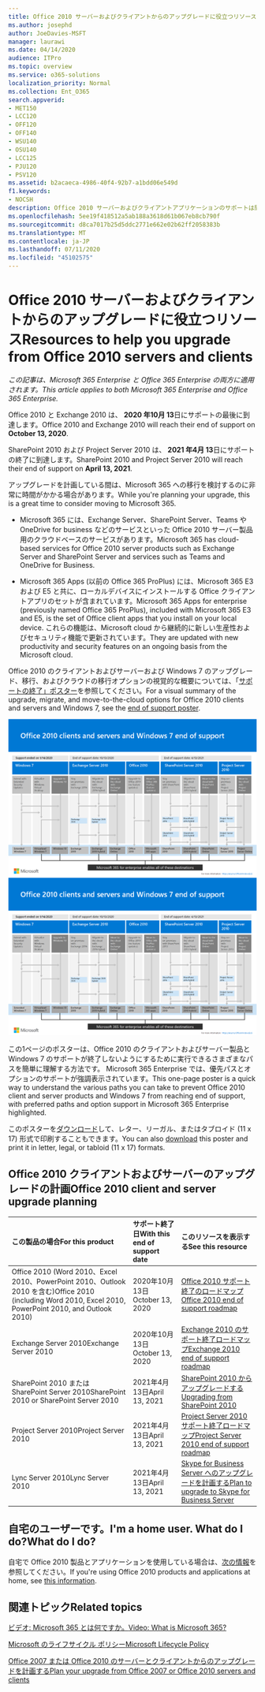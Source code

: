 ```yaml
---
title: Office 2010 サーバーおよびクライアントからのアップグレードに役立つリソース
ms.author: josephd
author: JoeDavies-MSFT
manager: laurawi
ms.date: 04/14/2020
audience: ITPro
ms.topic: overview
ms.service: o365-solutions
localization_priority: Normal
ms.collection: Ent_O365
search.appverid:
- MET150
- LCC120
- OFF120
- OFF140
- WSU140
- OSU140
- LCC125
- PJU120
- PSV120
ms.assetid: b2acaeca-4986-40f4-92b7-a1bdd06e549d
f1.keywords:
- NOCSH
description: Office 2010 サーバーおよびクライアントアプリケーションのサポートは間もなく終了し、カスタムサポート契約は利用できません。 今すぐアップグレードの計画を開始するには、この記事をご利用ください。
ms.openlocfilehash: 5ee19f418512a5ab188a3618d61b067eb8cb790f
ms.sourcegitcommit: d8ca7017b25d5ddc2771e662e02b62ff2058383b
ms.translationtype: MT
ms.contentlocale: ja-JP
ms.lasthandoff: 07/11/2020
ms.locfileid: "45102575"
---
```

# <a name="resources-to-help-you-upgrade-from-office-2010-servers-and-clients"></a><span data-ttu-id="aeda4-104">Office 2010 サーバーおよびクライアントからのアップグレードに役立つリソース</span><span class="sxs-lookup"><span data-stu-id="aeda4-104">Resources to help you upgrade from Office 2010 servers and clients</span></span>

<span data-ttu-id="aeda4-105">*この記事は、Microsoft 365 Enterprise と Office 365 Enterprise の両方に適用されます。*</span><span class="sxs-lookup"><span data-stu-id="aeda4-105">*This article applies to both Microsoft 365 Enterprise and Office 365 Enterprise.*</span></span>

<span data-ttu-id="aeda4-106">Office 2010 と Exchange 2010 は、 **2020 年10月 13**日にサポートの最後に到達します。</span><span class="sxs-lookup"><span data-stu-id="aeda4-106">Office 2010 and Exchange 2010 will reach their end of support on **October 13, 2020**.</span></span> 

<span data-ttu-id="aeda4-107">SharePoint 2010 および Project Server 2010 は、 **2021 年4月 13**日にサポートの終了に到達します。</span><span class="sxs-lookup"><span data-stu-id="aeda4-107">SharePoint 2010 and Project Server 2010 will reach their end of support on **April 13, 2021**.</span></span>

<span data-ttu-id="aeda4-108">アップグレードを計画している間は、Microsoft 365 への移行を検討するのに非常に時間がかかる場合があります。</span><span class="sxs-lookup"><span data-stu-id="aeda4-108">While you're planning your upgrade, this is a great time to consider moving to Microsoft 365.</span></span> 

- <span data-ttu-id="aeda4-109">Microsoft 365 には、Exchange Server、SharePoint Server、Teams や OneDrive for business などのサービスといった Office 2010 サーバー製品用のクラウドベースのサービスがあります。</span><span class="sxs-lookup"><span data-stu-id="aeda4-109">Microsoft 365 has cloud-based services for Office 2010 server products such as Exchange Server and SharePoint Server and services such as Teams and OneDrive for Business.</span></span> 

- <span data-ttu-id="aeda4-110">Microsoft 365 Apps (以前の Office 365 ProPlus) には、Microsoft 365 E3 および E5 と共に、ローカルデバイスにインストールする Office クライアントアプリのセットが含まれています。</span><span class="sxs-lookup"><span data-stu-id="aeda4-110">Microsoft 365 Apps for enterprise (previously named Office 365 ProPlus), included with Microsoft 365 E3 and E5, is the set of Office client apps that you install on your local device.</span></span> <span data-ttu-id="aeda4-111">これらの機能は、Microsoft cloud から継続的に新しい生産性およびセキュリティ機能で更新されています。</span><span class="sxs-lookup"><span data-stu-id="aeda4-111">They are updated with new productivity and security features on an ongoing basis from the Microsoft cloud.</span></span>

<span data-ttu-id="aeda4-112">Office 2010 のクライアントおよびサーバーおよび Windows 7 のアップグレード、移行、およびクラウドの移行オプションの視覚的な概要については、「[サポートの終了」ポスター](./downloads/Office2010Windows7EndOfSupport.pdf)を参照してください。</span><span class="sxs-lookup"><span data-stu-id="aeda4-112">For a visual summary of the upgrade, migrate, and move-to-the-cloud options for Office 2010 clients and servers and Windows 7, see the [end of support poster](./downloads/Office2010Windows7EndOfSupport.pdf).</span></span>

<span data-ttu-id="aeda4-113">[![Office 2010 クライアントおよびサーバー サポート終了についての画像、 Windows 7 のポスター](./media/upgrade-from-office-2010-servers-and-products/office2010-windows7-end-of-support.png)](./downloads/Office2010Windows7EndOfSupport.pdf)</span><span class="sxs-lookup"><span data-stu-id="aeda4-113">[![Image for the end of support for Office 2010 clients and servers and Windows 7 poster](./media/upgrade-from-office-2010-servers-and-products/office2010-windows7-end-of-support.png)](./downloads/Office2010Windows7EndOfSupport.pdf)</span></span>

<span data-ttu-id="aeda4-114">この1ページのポスターは、Office 2010 のクライアントおよびサーバー製品と Windows 7 のサポートが終了しないようにするために実行できるさまざまなパスを簡単に理解する方法です。 Microsoft 365 Enterprise では、優先パスとオプションのサポートが強調表示されています。</span><span class="sxs-lookup"><span data-stu-id="aeda4-114">This one-page poster is a quick way to understand the various paths you can take to prevent Office 2010 client and server products and Windows 7 from reaching end of support, with preferred paths and option support in Microsoft 365 Enterprise highlighted.</span></span>

<span data-ttu-id="aeda4-115">このポスターを[ダウンロード](https://github.com/MicrosoftDocs/microsoft-365-docs/raw/public/microsoft-365/media/migration-microsoft-365-enterprise-workload/Office2010Windows7EndOfSupport.pdf)して、レター、リーガル、またはタブロイド (11 x 17) 形式で印刷することもできます。</span><span class="sxs-lookup"><span data-stu-id="aeda4-115">You can also [download](https://github.com/MicrosoftDocs/microsoft-365-docs/raw/public/microsoft-365/media/migration-microsoft-365-enterprise-workload/Office2010Windows7EndOfSupport.pdf) this poster and print it in letter, legal, or tabloid (11 x 17) formats.</span></span>
      
## <a name="office-2010-client-and-server-upgrade-planning"></a><span data-ttu-id="aeda4-116">Office 2010 クライアントおよびサーバーのアップグレードの計画</span><span class="sxs-lookup"><span data-stu-id="aeda4-116">Office 2010 client and server upgrade planning</span></span>
  
|<span data-ttu-id="aeda4-117">**この製品の場合**</span><span class="sxs-lookup"><span data-stu-id="aeda4-117">**For this product**</span></span>|<span data-ttu-id="aeda4-118">**サポート終了日**</span><span class="sxs-lookup"><span data-stu-id="aeda4-118">**With this end of support date**</span></span>|<span data-ttu-id="aeda4-119">**このリソースを表示する**</span><span class="sxs-lookup"><span data-stu-id="aeda4-119">**See this resource**</span></span>|
|:-----|:-----|:-----|
|<span data-ttu-id="aeda4-120">Office 2010 (Word 2010、Excel 2010、PowerPoint 2010、Outlook 2010 を含む)</span><span class="sxs-lookup"><span data-stu-id="aeda4-120">Office 2010 (including Word 2010, Excel 2010, PowerPoint 2010, and Outlook 2010)</span></span>  <br/> | <span data-ttu-id="aeda4-121">2020年10月13日</span><span class="sxs-lookup"><span data-stu-id="aeda4-121">October 13, 2020</span></span> |[<span data-ttu-id="aeda4-122">Office 2010 サポート終了のロードマップ</span><span class="sxs-lookup"><span data-stu-id="aeda4-122">Office 2010 end of support roadmap</span></span>](https://docs.microsoft.com/DeployOffice/office-2010-end-support-roadmap) <br/> |
|<span data-ttu-id="aeda4-123">Exchange Server 2010</span><span class="sxs-lookup"><span data-stu-id="aeda4-123">Exchange Server 2010</span></span>  <br/> | <span data-ttu-id="aeda4-124">2020年10月13日</span><span class="sxs-lookup"><span data-stu-id="aeda4-124">October 13, 2020</span></span>  |[<span data-ttu-id="aeda4-125">Exchange 2010 のサポート終了ロードマップ</span><span class="sxs-lookup"><span data-stu-id="aeda4-125">Exchange 2010 end of support roadmap</span></span>](exchange-2010-end-of-support.md) <br/> |
|<span data-ttu-id="aeda4-126">SharePoint 2010 または SharePoint Server 2010</span><span class="sxs-lookup"><span data-stu-id="aeda4-126">SharePoint 2010 or SharePoint Server 2010</span></span>  <br/> | <span data-ttu-id="aeda4-127">2021年4月13日</span><span class="sxs-lookup"><span data-stu-id="aeda4-127">April 13, 2021</span></span> |[<span data-ttu-id="aeda4-128">SharePoint 2010 からアップグレードする</span><span class="sxs-lookup"><span data-stu-id="aeda4-128">Upgrading from SharePoint 2010</span></span>](upgrade-from-sharepoint-2010.md) <br/> |
|<span data-ttu-id="aeda4-129">Project Server 2010</span><span class="sxs-lookup"><span data-stu-id="aeda4-129">Project Server 2010</span></span> <br/> | <span data-ttu-id="aeda4-130">2021年4月13日</span><span class="sxs-lookup"><span data-stu-id="aeda4-130">April 13, 2021</span></span> | [<span data-ttu-id="aeda4-131">Project Server 2010 サポート終了ロードマップ</span><span class="sxs-lookup"><span data-stu-id="aeda4-131">Project Server 2010 end of support roadmap</span></span>](project-server-2010-end-of-support.md) <br/> |
|<span data-ttu-id="aeda4-132">Lync Server 2010</span><span class="sxs-lookup"><span data-stu-id="aeda4-132">Lync Server 2010</span></span> <br/> | <span data-ttu-id="aeda4-133">2021年4月13日</span><span class="sxs-lookup"><span data-stu-id="aeda4-133">April 13, 2021</span></span> | [<span data-ttu-id="aeda4-134">Skype for Business Server へのアップグレードを計画する</span><span class="sxs-lookup"><span data-stu-id="aeda4-134">Plan to upgrade to Skype for Business Server</span></span>](https://docs.microsoft.com/skypeforbusiness/plan-your-deployment/upgrade) <br/> |
    
## <a name="im-a-home-user-what-do-i-do"></a><span data-ttu-id="aeda4-135">自宅のユーザーです。</span><span class="sxs-lookup"><span data-stu-id="aeda4-135">I'm a home user.</span></span> <span data-ttu-id="aeda4-136">What do I do?</span><span class="sxs-lookup"><span data-stu-id="aeda4-136">What do I do?</span></span>

<span data-ttu-id="aeda4-137">自宅で Office 2010 製品とアプリケーションを使用している場合は、[次の情報](plan-upgrade-previous-versions-office.md#im-a-home-user-what-do-i-do)を参照してください。</span><span class="sxs-lookup"><span data-stu-id="aeda4-137">If you're using Office 2010 products and applications at home, see [this information](plan-upgrade-previous-versions-office.md#im-a-home-user-what-do-i-do).</span></span>

## <a name="related-topics"></a><span data-ttu-id="aeda4-138">関連トピック</span><span class="sxs-lookup"><span data-stu-id="aeda4-138">Related topics</span></span>

[<span data-ttu-id="aeda4-139">ビデオ: Microsoft 365 とは何ですか。</span><span class="sxs-lookup"><span data-stu-id="aeda4-139">Video: What is Microsoft 365?</span></span>](https://support.office.com/article/847caf12-2589-452c-8aca-1c009797678b.aspx)
  
[<span data-ttu-id="aeda4-140">Microsoft のライフサイクル ポリシー</span><span class="sxs-lookup"><span data-stu-id="aeda4-140">Microsoft Lifecycle Policy</span></span>](https://go.microsoft.com/fwlink/?linkid=865200)

[<span data-ttu-id="aeda4-141">Office 2007 または Office 2010 のサーバーとクライアントからのアップグレードを計画する</span><span class="sxs-lookup"><span data-stu-id="aeda4-141">Plan your upgrade from Office 2007 or Office 2010 servers and clients</span></span>](plan-upgrade-previous-versions-office.md)

